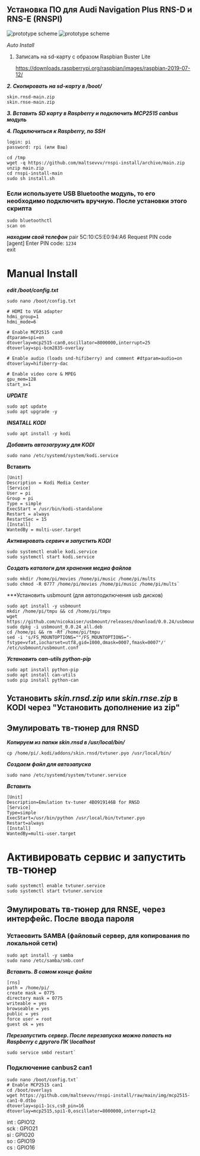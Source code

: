 ## Установка ПО для Audi Navigation Plus RNS-D и RNS-E (RNSPI)
![prototype scheme](https://github.com/maltsevvv/rnspi-install/blob/main/img/rnsd.png)
![prototype scheme](https://github.com/maltsevvv/rnspi-install/blob/main/img/rnse.png)


*Auto Install*

1. Записать на sd-карту с образом Raspbian Buster Lite

	https://downloads.raspberrypi.org/raspbian/images/raspbian-2019-07-12/

***2. Cкопировать  на sd-карту в /boot/***

	skin.rnsd-main.zip
	skin.rnse-main.zip

***3. Вставить SD карту в Raspberry и подключить MCP2515 canbus модуль***

***4. Подключиться к Raspberry, по SSH***

	login: pi
	password: rpi (или Ваш)
	
	cd /tmp  
	wget -q https://github.com/maltsevvv/rnspi-install/archive/main.zip  
	unzip main.zip  
	cd rnspi-install-main  
	sudo sh install.sh  


### Если используете USB Bluetoothe модуль, то его необходимо подключить вручную. После установки этого скрипта

	sudo bluetoothctl  
	scan on  

***находим свой телефон***
	pair 5C:10:C5:E0:94:A6 
	Request PIN code  
	[agent] Enter PIN code: `1234`  
	exit



# Manual Install

***edit /boot/config.txt***
  
	sudo nano /boot/config.txt
	
	# HDMI to VGA adapter 
	hdmi_group=1
	hdmi_mode=6

	# Enable MCP2515 can0
	dtparam=spi=on
	dtoverlay=mcp2515-can0,oscillator=8000000,interrupt=25
	dtoverlay=spi-bcm2835-overlay

	# Enable audio (loads snd-hifiberry) and comment #dtparam=audio=on
	dtoverlay=hifiberry-dac

	# Enable video core & MPEG
	gpu_mem=128
	start_x=1

***UPDATE***

	sudo apt update
	sudo apt upgrade -y
	
***INSATALL KODI***

	sudo apt install -y kodi

***Добавить автозагрузку для  KODI***
	
	sudo nano /etc/systemd/system/kodi.service
	
****Вставить****

	[Unit]
	Description = Kodi Media Center
	[Service]
	User = pi
	Group = pi
	Type = simple
	ExecStart = /usr/bin/kodi-standalone
	Restart = always
	RestartSec = 15
	[Install]
	WantedBy = multi-user.target

***Активировать сервич и запустить KODI***
	
	sudo systemctl enable kodi.service
	sudo systemctl start kodi.service

***Создать каталоги для хранения медиа файлов***

	sudo mkdir /home/pi/movies /home/pi/music /home/pi/mults
	sudo chmod -R 0777 /home/pi/movies /home/pi/music /home/pi/mults`


***Установить usbmount (для автоподключения usb дисков)

	sudo apt install -y usbmount
	mkdir /home/pi/tmpu && cd /home/pi/tmpu
	wget https://github.com/nicokaiser/usbmount/releases/download/0.0.24/usbmount_0.0.24_all.deb
	sudo dpkg -i usbmount_0.0.24_all.deb
	cd /home/pi && rm -Rf /home/pi/tmpu 
	sed -i 's/FS_MOUNTOPTIONS=""/FS_MOUNTOPTIONS="-fstype=vfat,iocharset=utf8,gid=1000,dmask=0007,fmask=0007"/' /etc/usbmount/usbmount.conf
	
***Установить can-utils python-pip***

	sudo apt install python-pip
	sudo apt install can-utils  
	sudo pip install python-can

## Установить ***skin.rnsd.zip*** или ***skin.rnse.zip*** в KODI через "Установить дополнение из zip"



## Эмулировать тв-тюнер для RNSD

***Копируем из папки skin.rnsd в /usr/local/bin/***

	cp /home/pi/.kodi/addons/skin.rnsd/tvtuner.pyo /usr/local/bin/

***Создаем файл для автозапуска***

	sudo nano /etc/systemd/system/tvtuner.service

***Вставить***

	[Unit]
	Description=Emulation tv-tuner 4BO919146B for RNSD
	[Service]
	Type=simple
	ExecStart=/usr/bin/python /usr/local/bin/tvtuner.pyo
	Restart=always
	[Install]
	WantedBy=multi-user.target

# Активировать сервис и запустить тв-тюнер

	sudo systemctl enable tvtuner.service
	sudo systemctl start tvtuner.service
	


## Эмулировать тв-тюнер для RNSE, через интерфейс. После ввода пароля


### Устаеовить SAMBA (файловый сервер, для копирования по локальной сети)

	sudo apt install -y samba
	sudo nano /etc/samba/smb.conf
	
***Вставить. В самом конце файла***

	[rns]
	path = /home/pi/
	create mask = 0775
	directory mask = 0775
	writeable = yes
	browseable = yes
	public = yes
	force user = root
	guest ok = yes

***Перезапустить сервер. После перезапуска можно попасть на Raspberry с другого ПК \\localhost***

	sudo service smbd restart`  


### Подключение canbus2 can1

	sudo nano /boot/config.txt`
	# Enable MCP2515 can1
	cd /boot/overlays
	wget https://github.com/maltsevvv/rnspi-install/raw/main/img/mcp2515-can1-0.dtbo	
	dtoverlay=spi1-1cs,cs0_pin=16	
	dtoverlay=mcp2515,spi1-0,oscillator=8000000,interrupt=12	

int : GPIO12  
sck : GPIO21  
si  : GPIO20  
so  : GPIO19  
cs  : GPIO16
